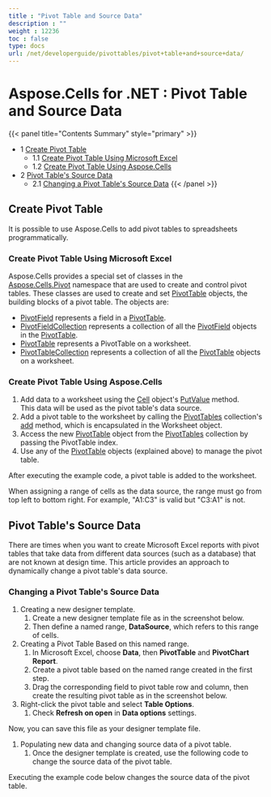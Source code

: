 ```yaml
---
title : "Pivot Table and Source Data" 
description : "" 
weight : 12236 
toc : false
type: docs
url: /net/developerguide/pivottables/pivot+table+and+source+data/
---
```


# Aspose.Cells for .NET : Pivot Table and Source Data


{{< panel title="Contents Summary" style="primary" >}}
*   1 [Create Pivot Table](#create-pivot-table)
    *   1.1 [Create Pivot Table Using Microsoft Excel](#create-pivot-table-using-microsoft-excel)
    *   1.2 [Create Pivot Table Using Aspose.Cells](#create-pivot-table-using-aspose.cells)
*   2 [Pivot Table's Source Data](#pivot-table's-source-data)
    *   2.1 [Changing a Pivot Table's Source Data](#changing-a-pivot-table's-source-data)
{{< /panel >}}
 

## Create Pivot Table

It is possible to use Aspose.Cells to add pivot tables to spreadsheets programmatically.

### Create Pivot Table Using Microsoft Excel

Aspose.Cells provides a special set of classes in the [Aspose.Cells.Pivot](https://apireference.aspose.com/net/cells/aspose.cells.pivot/) namespace that are used to create and control pivot tables. These classes are used to create and set [PivotTable](https://apireference.aspose.com/net/cells/aspose.cells.pivot/pivottable) objects, the building blocks of a pivot table. The objects are:

*   [PivotField](https://apireference.aspose.com/net/cells/aspose.cells.pivot/pivotfield) represents a field in a [PivotTable](https://apireference.aspose.com/net/cells/aspose.cells.pivot/pivottable).
*   [PivotFieldCollection](https://apireference.aspose.com/net/cells/aspose.cells.pivot/pivotfieldcollection) represents a collection of all the [PivotField](https://apireference.aspose.com/net/cells/aspose.cells.pivot/pivotfield) objects in the [PivotTable](https://apireference.aspose.com/net/cells/aspose.cells.pivot/pivottable).
*   [PivotTable](https://apireference.aspose.com/net/cells/aspose.cells.pivot/pivottable) represents a PivotTable on a worksheet.
*   [PivotTableCollection](https://apireference.aspose.com/net/cells/aspose.cells.pivot/pivottablecollection) represents a collection of all the [PivotTable](https://apireference.aspose.com/net/cells/aspose.cells.pivot/pivottable) objects on a worksheet.

### Create Pivot Table Using Aspose.Cells

1.  Add data to a worksheet using the [Cell](https://apireference.aspose.com/net/cells/aspose.cells/cell) object's [PutValue](https://apireference.aspose.com/net/cells/aspose.cells/cell/methods/putvalue/index) method.  
    This data will be used as the pivot table's data source.
2.  Add a pivot table to the worksheet by calling the [PivotTables](https://apireference.aspose.com/net/cells/aspose.cells.pivot/pivottablecollection) collection's [add](https://apireference.aspose.com/net/cells/aspose.cells.pivot/pivottablecollection/methods/add/index) method, which is encapsulated in the Worksheet object.
3.  Access the new [PivotTable](https://apireference.aspose.com/net/cells/aspose.cells.pivot/pivottable) object from the [PivotTables](https://apireference.aspose.com/net/cells/aspose.cells.pivot/pivottablecollection) collection by passing the PivotTable index.
4.  Use any of the [PivotTable](https://apireference.aspose.com/net/cells/aspose.cells.pivot/pivottable) objects (explained above) to manage the pivot table.

After executing the example code, a pivot table is added to the worksheet.

When assigning a range of cells as the data source, the range must go from top left to bottom right. For example, "A1:C3" is valid but "C3:A1" is not.

## Pivot Table's Source Data

There are times when you want to create Microsoft Excel reports with pivot tables that take data from different data sources (such as a database) that are not known at design time. This article provides an approach to dynamically change a pivot table's data source.

### Changing a Pivot Table's Source Data

1.  Creating a new designer template.
    1.  Create a new designer template file as in the screenshot below.
    2.  Then define a named range, **DataSource**, which refers to this range of cells.
2.  Creating a Pivot Table Based on this named range.
    1.  In Microsoft Excel, choose **Data**, then **PivotTable** and **PivotChart Report**.
    2.  Create a pivot table based on the named range created in the first step.
    3.  Drag the corresponding field to pivot table row and column, then create the resulting pivot table as in the screenshot below.
3.  Right-click the pivot table and select **Table Options**.
    1.  Check **Refresh on open** in **Data options** settings.

Now, you can save this file as your designer template file.

1.  Populating new data and changing source data of a pivot table.
    1.  Once the designer template is created, use the following code to change the source data of the pivot table.

Executing the example code below changes the source data of the pivot table.

